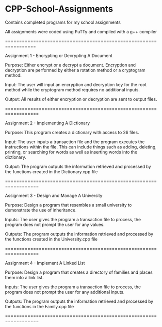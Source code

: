 # CPP-School-Assignments

Contains completed programs for my school assignments

All assignments were coded using PuTTy and compiled with a g++ compiler

=================================================================
  
  Assignment 1 - Encrypting or Decrypting A Document

Purpose: Either encrypt or a decrypt a document. Encryption and decryption 
are performed by either a rotation method or a cryptogram method.

Input:  The user will input an encryption and decryption key for the root method while the cryptogram method requires no additional inputs.  

Output: All results of either encryption or decryption are sent to output files.

==================================================================
 
 Assignment 2 - Implementing A Dictionary

Purpose: This program creates a dictionary with access to 26 files. 

Input: The user inputs a transaction file and the program executes the instructions within the
file.  This can include things such as adding, deleting, printing, or searching for words as
well as inserting words into the dictionary.

Output: The program outputs the information retrieved and processed by the functions created in the Dictionary.cpp file

==================================================================
 
 Assignment 3 - Design and Manage A University

Purpose: Design a program that resembles a small university to demonstrate the use of inheritance.

Inputs: The user gives the program a transaction file to process, the program does not prompt the user for any values.

Outputs: The program outputs the information retrieved and processed by the functions created in the University.cpp file

==================================================================
 
 Assignment 4 - Implement A Linked List

Purpose: Design a program that creates a directory of families
and places them into a link list.

Inputs: The user gives the program a transaction file to process,
the program does not prompt the user for any additional inputs.

Outputs: The program outputs the information retrieved and
processed by the functions in the Family.cpp file

==================================================================

